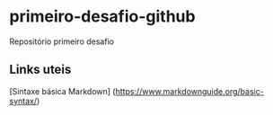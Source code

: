 # primeiro-desafio-github
Repositório primeiro desafio
## Links uteis

[Sintaxe básica Markdown] (https://www.markdownguide.org/basic-syntax/)
